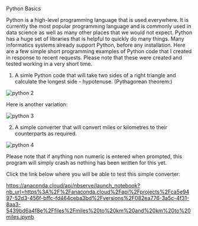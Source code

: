 
Python Basics

Python is a high-level programming language that is used everywhere. It is currently the most popular programming language and is commonly used in data science as well as many other places that we would not expect.
Python has a huge set of libraries that is helpful to quickly do many things. Many informatics systems already support Python, before any installation.
Here are a few simple short programming examples of Python code that I created in response to recent requests. Please note that these were created and tested working in a very short time.


1.	A simle Python code that will take two sides of a right triangle and calculate the longest side - hypotenuse. (Pythagorean theorem:)

![python 2](https://github.com/DanielMitchell45/Python_Exercises_19thSeptember23/assets/65592585/cfd37c6c-8c55-4f99-9099-73e01546f51b)

Here is another variation:

![python 3](https://github.com/DanielMitchell45/Python_Exercises_19thSeptember23/assets/65592585/bc884334-ffb0-45ad-a32c-9e68adcfc78c)

2.	A simple converter that will convert miles or kilometres to their counterparts as required.

![python 4](https://github.com/DanielMitchell45/Python_Exercises_19thSeptember23/assets/65592585/09e8ca1b-8cae-48ef-bf4d-564d9d61226d)

Please note that if anything non numeric is entered when prompted, this program will simply crash as nothing has been written for this yet. 

Click the link below where you will be able to test this simple converter:
  
  https://anaconda.cloud/api/nbserve/launch_notebook?nb_url=https%3A%2F%2Fanaconda.cloud%2Fapi%2Fprojects%2Fca5e9497-52d3-456f-bffc-fd464ceba3bd%2Fversions%2F082ea776-3a5c-4f31-8aa3-5439bd6a4f8e%2Ffiles%2Fmiles%20to%20km%20and%20km%20to%20miles.ipynb

  

  

